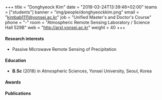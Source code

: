 ﻿+++
title = "Donghyeock Kim"
date = "2018-03-24T13:39:46+02:00"
teams = ["students"]
banner = "img/people/donghyeockkim.png"
email = "kimbab1111@yonsei.ac.kr"
job = "Unified Master's and Doctor's Course"
phone = "-"
room = "Atmospheric Remote Sensing Laboratory / Science Hall 529B"
web = "http://arsl.yonsei.ac.kr"
weight = 40
+++

#### Research interests
+ Passive Microwave Remote Sensing of Precipitation

#### Education
 + **B.Sc** (2018) in Atmospheric Sciences, Yonsei University, Seoul, Korea

#### Awards


#### Publications

